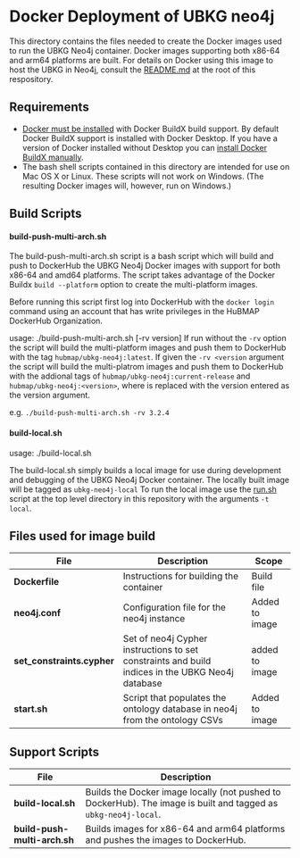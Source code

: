 # Docker Deployment of UBKG neo4j

This directory contains the files needed to create the Docker images used to run the UBKG Neo4j container. Docker images supporting both x86-64 and arm64 platforms are built. For details on Docker using this image to host the UBKG in Neo4j, consult the [README.md](https://github.com/x-atlas-consortia/ubkg-neo4j/blob/main/README.md) at the root of this respository.

## Requirements
  - [Docker must be installed](https://docs.docker.com/engine/install/) with Docker BuildX build support.  By default Docker BuildX support is installed with Docker Desktop.  If you have a version of Docker installed without Desktop you can [install Docker BuildX manually](https://docs.docker.com/build/install-buildx/).
  - The bash shell scripts contained in this directory are intended for use on Mac OS X or Linux.  These scripts will not work on Windows. (The resulting Docker images will, however, run on Windows.)

## Build Scripts
#### build-push-multi-arch.sh
The build-push-multi-arch.sh script is a bash script which will build and push to DockerHub the UBKG Neo4j Docker images with support for both x86-64 and amd64 platforms. The script takes advantage of the Docker Buildx `build --platform` option to create the multi-platform images.

Before running this script first log into DockerHub with the `docker login` command using an account that has write privileges in the HuBMAP DockerHub Organization.

usage: ./build-push-multi-arch.sh [-rv version]
If run without the `-rv` option the script will build the multi-platform images and push them to DockerHub with the tag `hubmap/ubkg-neo4j:latest`.
If given the `-rv <version` argument the script will build the multi-platrom images and push them to DockerHub with the addional tags of `hubmap/ubkg-neo4j:current-release` and `hubmap/ubkg-neo4j:<version>`, where <versions> is replaced with the version entered as the version argument.

e.g. `./build-push-multi-arch.sh -rv 3.2.4`

#### build-local.sh
usage: ./build-local.sh

The build-local.sh simply builds a local image for use during development and debugging of the UBKG Neo4j Docker container. The locally built image will be tagged as `ubkg-neo4j-local`  To run the local image use the [run.sh]() script at the top level directory in this repository with the arguments `-t local`.

## Files used for image build
|File| Description                                                                                      |Scope|
|---|--------------------------------------------------------------------------------------------------|---|
|**Dockerfile**| Instructions for building the container                                                          |Build file|
|**neo4j.conf**| Configuration file for the neo4j instance                                                        |Added to image|
|**set_constraints.cypher**| Set of neo4j Cypher instructions to set constraints and build indices in the UBKG Neo4j database |added to image|
|**start.sh**| Script that populates the ontology database in neo4j from the ontology CSVs|Added to image|

## Support Scripts
|File| Description                                                                                      |
|---|--------------------------------------------------------------------------------------------------|
|**build-local.sh**|Builds the Docker image locally (not pushed to DockerHub).  The image is built and tagged as `ubkg-neo4j-local`.|
|**build-push-multi-arch.sh** | Builds images for x86-64 and arm64 platforms and pushes the images to DockerHub.|

